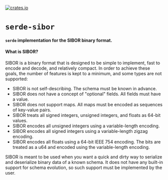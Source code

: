 [![crates.io](https://img.shields.io/crates/v/serde-sibor.svg)](https://crates.io/crates/serde-sibor)

# `serde-sibor`
#### `serde` implementation for the SIBOR binary format.

#### What is SIBOR?

SIBOR is a binary format that is designed to be simple to implement, fast to encode and decode,
and relatively compact. In order to achieve these goals, the number of features is kept to a
minimum, and some types are not supported:

- SIBOR is not self-describing. The schema must be known in advance.
- SIBOR does not have a concept of "optional" fields. All fields must have a value.
- SIBOR does not support maps. All maps must be encoded as sequences of key-value pairs.
- SIBOR treats all signed integers, unsigned integers, and floats as 64-bit values.
- SIBOR encodes all unsigned integers using a variable-length encoding.
- SIBOR encodes all signed integers using a variable-length zigzag encoding.
- SIBOR encodes all floats using a 64-bit IEEE 754 encoding. The bits are treated as a u64 and encoded using the variable-length encoding.

SIBOR is meant to be used when you want a quick and dirty way to serialize and deserialize binary data of a known schema.
It does not have any built-in support for schema evolution, so such support must be implemented by the user.